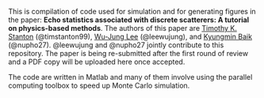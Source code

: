 This is compilation of code used for simulation and for generating figures in the paper: **Echo statistics associated with discrete scatterers: A tutorial on physics-based methods**. The authors of this paper are [Timothy K. Stanton](mailto:tstanton@whoi.edu) (@timstanton99), [Wu-Jung Lee](mailto:wjlee@apl.washington.edu) (@leewujung), and [Kyungmin Baik](mailto:kbaik@kriss.re.kr) (@nupho27). @leewujung and @nupho27 jointly contribute to this repository. The paper is being re-submitted after the first round of review and a PDF copy will be uploaded here once accepted.

The code are written in Matlab and many of them involve using the parallel computing toolbox to speed up Monte Carlo simulation.
